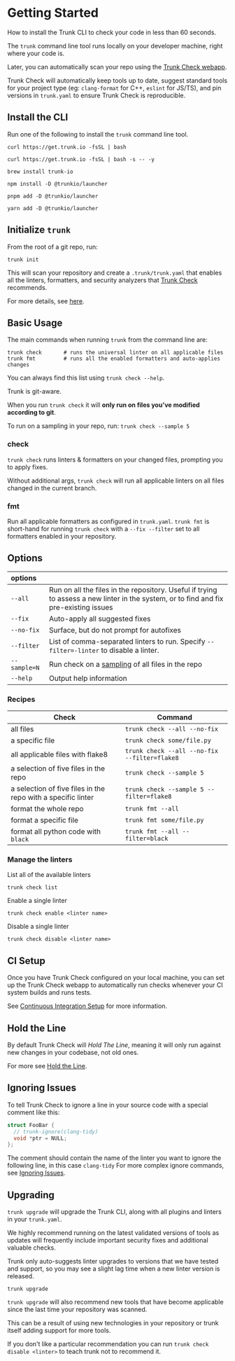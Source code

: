 # Getting Started

How to install the Trunk CLI to check your code in less than 60 seconds.

The `trunk` command line tool runs locally on your developer machine, right where your code is.

Later, you can automatically scan your repo using the [Trunk Check webapp](https://docs.trunk.io/check/check-cloud-ci-integration).

Trunk Check will automatically keep tools up to date, suggest standard tools for your project type (eg: `clang-format` for C++, `eslint` for JS/TS), and pin versions in `trunk.yaml` to ensure Trunk Check is reproducible.

## Install the CLI

Run one of the following to install the `trunk` command line tool.

```shell
curl https://get.trunk.io -fsSL | bash
```

```shell
curl https://get.trunk.io -fsSL | bash -s -- -y
```

```shell
brew install trunk-io
```

```shell
npm install -D @trunkio/launcher
```

```shell
pnpm add -D @trunkio/launcher
```

```shell
yarn add -D @trunkio/launcher
```

## Initialize `trunk`

From the root of a git repo, run:

```shell
trunk init
```

This will scan your repository and create a `.trunk/trunk.yaml` that enables all the linters, formatters, and security analyzers that [Trunk Check](https://docs.trunk.io/check) recommends.

For more details, see [here](https://docs.trunk.io/check/advanced-setup/cli/init-in-a-git-repo).

## Basic Usage

The main commands when running `trunk` from the command line are:

```shell
trunk check       # runs the universal linter on all applicable files
trunk fmt         # runs all the enabled formatters and auto-applies changes
```

You can always find this list using `trunk check --help`.

Trunk is git-aware.

When you run `trunk check` it will **only run on files you've modified according to git**.

To run on a sampling in your repo, run: `trunk check --sample 5`

### check

`trunk check` runs linters & formatters on your changed files, prompting you to apply fixes.

Without additional args, `trunk check` will run all applicable linters on all files changed in the current branch.

### fmt

Run all applicable formatters as configured in `trunk.yaml`. `trunk fmt` is short-hand for running `trunk check` with a `--fix --filter` set to all formatters enabled in your repository.

## Options

| options      |                                                                                                                                       |
| :----------- | :------------------------------------------------------------------------------------------------------------------------------------ |
| `--all`      | Run on all the files in the repository. Useful if trying to assess a new linter in the system, or to find and fix pre-existing issues |
| `--fix`      | Auto-apply all suggested fixes                                                                                                        |
| `--no-fix`   | Surface, but do not prompt for autofixes                                                                                              |
| `--filter`   | List of comma-separated linters to run. Specify `--filter=-linter` to disable a linter.                                               |
| `--sample=N` | Run check on a [sampling](https://docs.trunk.io/check/advanced-setup/cli/cli-options#sample) of all files in the repo                 |
| `--help`     | Output help information                                                                                                               |

### Recipes

| Check                                                        | Command                                      |
| ------------------------------------------------------------ | -------------------------------------------- |
| all files                                                    | `trunk check --all --no-fix`                 |
| a specific file                                              | `trunk check some/file.py`                   |
| all applicable files with flake8                             | `trunk check --all --no-fix --filter=flake8` |
| a selection of five files in the repo                        | `trunk check --sample 5`                     |
| a selection of five files in the repo with a specific linter | `trunk check --sample 5 --filter=flake8`     |
| format the whole repo                                        | `trunk fmt --all`                            |
| format a specific file                                       | `trunk fmt some/file.py`                     |
| format all python code with `black`                          | `trunk fmt --all --filter=black`             |

### Manage the linters

List all of the available linters

```shell
trunk check list
```

Enable a single linter

```shell
trunk check enable <linter name>
```

Disable a single linter

```shell
trunk check disable <linter name>
```

## CI Setup

Once you have Trunk Check configured on your local machine, you can set up the Trunk Check webapp to automatically run checks whenever your CI system builds and runs tests.

See [Continuous Integration Setup](https://docs.trunk.io/check/check-cloud-ci-integration) for more information.

## Hold the Line

By default Trunk Check will _Hold The Line_, meaning it will only run against new changes in your codebase, not old ones.

For more see [Hold the Line](https://docs.trunk.io/check/configuration/hold-the-line).

## Ignoring Issues

To tell Trunk Check to ignore a line in your source code with a special comment like this:

```cpp
struct FooBar {
  // trunk-ignore(clang-tidy)
  void *ptr = NULL;
};
```

The comment should contain the name of the linter you want to ignore the following line, in this case `clang-tidy` For more complex ignore commands, see [Ignoring Issues](https://docs.trunk.io/check/configuration/ignoring-issues).

## Upgrading

`trunk upgrade` will upgrade the Trunk CLI, along with all plugins and linters in your `trunk.yaml`.

We highly recommend running on the latest validated versions of tools as updates will frequently include important security fixes and additional valuable checks.

Trunk only auto-suggests linter upgrades to versions that we have tested and support, so you may see a slight lag time when a new linter version is released.

```shell
trunk upgrade
```

`trunk upgrade` will also recommend new tools that have become applicable since the last time your repository was scanned.

This can be a result of using new technologies in your repository or trunk itself adding support for more tools.

If you don't like a particular recommendation you can run `trunk check disable <linter>` to teach trunk not to recommend it.
